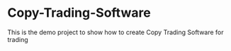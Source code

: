 # Copy-Trading-Software
This is the demo project to show how to create Copy Trading Software for trading
